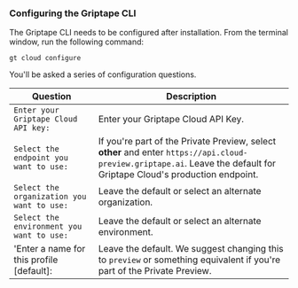 ### Configuring the Griptape CLI

The Griptape CLI needs to be configured after installation. From the terminal window, run the following command: 

```shell
gt cloud configure
```

You'll be asked a series of configuration questions. 

| Question                               | Description                                                                                                                                                            |
|----------------------------------------|------------------------------------------------------------------------------------------------------------------------------------------------------------------------|
| `Enter your Griptape Cloud API key:`   | Enter your Griptape Cloud API Key.                                                                                                                                     |
| `Select the endpoint you want to use:` | If you're part of the Private Preview, select __other__ and enter `https://api.cloud-preview.griptape.ai`. Leave the default for Griptape Cloud's production endpoint. |
| `Select the organization you want to use:`                               | Leave the default or select an alternate organization.                                                                                                                 |
| `Select the environment you want to use: ` | Leave the default or select an alternate environment. |
| 'Enter a name for this profile [default]: | Leave the default. We suggest changing this to `preview` or something equivalent if you're part of the Private Preview. |